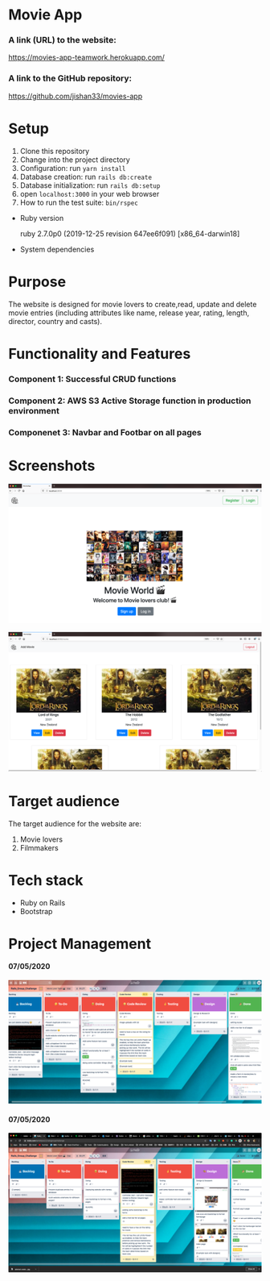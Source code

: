 # Movie App

### A link (URL) to the website:
 https://movies-app-teamwork.herokuapp.com/

### A link to the GitHub repository:
https://github.com/jishan33/movies-app

# Setup

1. Clone this repository
2. Change into the project directory
3. Configuration: run `yarn install`
4. Database creation: run `rails db:create`
5. Database initialization: run `rails db:setup`
6. open `localhost:3000` in your web browser
7. How to run the test suite: `bin/rspec`

* Ruby version

  ruby 2.7.0p0 (2019-12-25 revision 647ee6f091) [x86_64-darwin18]

* System dependencies

# Purpose

The website is designed for movie lovers to create,read, update and delete movie entries (including attributes like name, release year, rating, length, director, country and casts).

# Functionality and Features

### Component 1: Successful CRUD functions

### Component 2: AWS S3 Active Storage function in production environment

### Componenet 3: Navbar and Footbar on all pages

# Screenshots

![Movieapp_homepage](app/assets/images/docs/Movieapp_Rootpage.png)

![Movieapp_homepage](app/assets/images/docs/Movieapp_indexpage.png)

# Target audience

The target audience for the website are:
  1. Movie lovers
  2. Filmmakers

# Tech stack
- Ruby on Rails
- Bootstrap

# Project Management

#### 07/05/2020
![avatar](app/assets/images/docs/Rails_Group_Challange_Trello_board_20200507.png)

#### 07/05/2020
![avatar](app/assets/images/docs/Rails_Group_Trello_Board_20200508.png)

